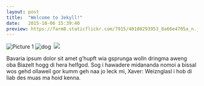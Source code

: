 ```yaml
---
layout: post
title:  "Welcome to Jekyll!"
date:   2015-10-06 15:39:40
preview: https://farm8.staticflickr.com/7915/40108293953_8a66e4705a_n.jpg" width="300" height="auto" alt="IMG_5049.jpg"
---
```


![Picture 1](holder.js/800x600?auto=yes)
![dog]({{"/assets/img/IMG4690.jpg"}})
<img scr="/assets/img/IMG4690.jpg" alt="">
<img src="{{ site.baseurl }}/assets/img/IMG4690.jpg">

Bavaria ipsum dolor sit amet g’hupft wia gsprunga wolln dringma aweng oba Biazelt hogg di hera helfgod. Sog i hawadere midananda nomoi a bissal wos gehd ollaweil gor kumm geh naa jo leck mi, Xaver: Weiznglasl i hob di liab des muas ma hoid kenna.
